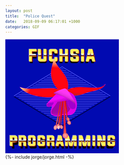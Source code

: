 ```yaml
---
layout: post
title:  "Police Quest"
date:   2018-09-09 06:17:01 +1000
categories: GIF
---
```


![Police Quest](/assets/images/gifs/police-quest.gif "Police Quest")
<br>
{%- include jorge/jorge.html -%}